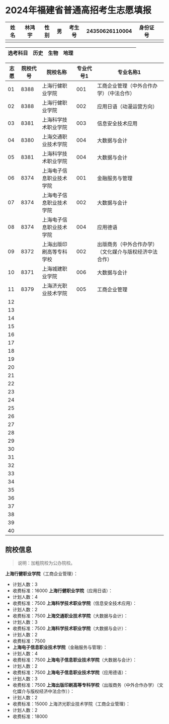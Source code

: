 # 2024年福建省普通高招考生志愿填报

| 姓名 | 林鸿宇 | 性别 | 男 | 考生号 | 24350626110004 | 身份证号 |         |
|------|---------|------|----|---------|----------------|-----------|---------|
|      |         |      |    |         |                |           |         |

| 选考科目 | 历史 | 生物 | 地理 |   |   |   |   |   |   |   |   |   |   |   |   |
|----------|------|------|------|---|---|---|---|---|---|---|---|---|---|---|---|

| 志愿 | 院校代号 | 院校名称 | 专业代号1 | 专业名称1 |
|------|----------|----------|-----------|----------|
| 01   | 8388     | 上海行健职业学院 | 001       | 工商企业管理（中外合作办学）（中法合作） |
| 02   | 8388     | 上海行健职业学院 | 002       | 应用日语（动漫运营方向） |
| 03   | 8381     | 上海科学技术职业学院 | 003       | 信息安全技术应用 |
| 04   | 8380     | 上海交通职业技术学院 | 004       | 大数据与会计 |
| 05   | 8381     | 上海科学技术职业学院 | 004       | 大数据与会计 |
| 06   | 8374     | 上海电子信息职业技术学院 | 001       | 金融服务与管理 |
| 07   | 8374     | 上海电子信息职业技术学院 | 002       | 大数据与会计 |
| 08   | 8374     | 上海电子信息职业技术学院 | 004       | 应用德语 |
| 09   | 8372     | 上海出版印刷高等专科学校 | 002       | 出版商务（中外合作办学）（文化媒介与版权经济中法合作） |
| 10   | 8371     | 上海城建职业学院 | 006       | 大数据与会计 |
| 11   | 8379     | 上海济光职业技术学院 | 005       | 工商企业管理 |
| 12   |          |          |           |          |
| 13   |          |          |           |          |
| 14   |          |          |           |          |
| 15   |          |          |           |          |
| 16   |          |          |           |          |
| 17   |          |          |           |          |
| 18   |          |          |           |          |
| 19   |          |          |           |          |
| 20   |          |          |           |          |
| 21   |          |          |           |          |
| 22   |          |          |           |          |
| 23   |          |          |           |          |
| 24   |          |          |           |          |
| 25   |          |          |           |          |
| 26   |          |          |           |          |
| 27   |          |          |           |          |
| 28   |          |          |           |          |
| 29   |          |          |           |          |
| 30   |          |          |           |          |
| 31   |          |          |           |          |
| 32   |          |          |           |          |
| 33   |          |          |           |          |
| 34   |          |          |           |          |
| 35   |          |          |           |          |
| 36   |          |          |           |          |
| 37   |          |          |           |          |
| 38   |          |          |           |          |
| 39   |          |          |           |          |
| 40   |          |          |           |          |


## 院校信息

> 说明：加粗院校为公办院校。

**上海行健职业学院**（工商企业管理）：
- 计划人数：3
- 收费标准：16000
**上海行健职业学院**（应用日语）：
- 计划人数：4
- 收费标准：7500
**上海科学技术职业学院**（信息安全技术应用）：
- 计划人数：2
- 收费标准：7500
**上海交通职业技术学院**（大数据与会计）：
- 计划人数：3
- 收费标准：7500
**上海科学技术职业学院**（大数据与会计）：
- 计划人数：2
- 收费标准：7500
- **上海电子信息职业技术学院**（金融服务与管理）：
- 计划人数：4
- 收费标准：7500
**上海电子信息职业技术学院**（大数据与会计）：
- 计划人数：2
- 收费标准：7500
**上海电子信息职业技术学院**（应用德语）：
- 计划人数：3
- 收费标准：7500
**上海出版印刷高等专科学校**（出版商务（中外合作办学）（文化媒介与版权经济中法合作））：
- 计划人数：2
- 收费标准：15000
上海济光职业技术学院（工商企业管理）：
- 计划人数：2
- 收费标准：18000
